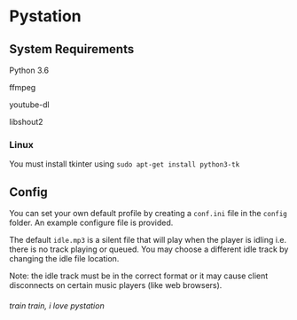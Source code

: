 # Pystation

## System Requirements

Python 3.6

ffmpeg

youtube-dl

libshout2

### Linux

You must install tkinter using `sudo apt-get install python3-tk`

## Config
You can set your own default profile by creating a `conf.ini` file in the `config` folder. An example configure file is 
provided.

The default `idle.mp3` is a silent file that will play when the player is idling i.e. there is no track playing or 
queued. You may choose a different idle track by changing the idle file location.

Note: the idle track must be in the correct format or it may cause client disconnects on certain music players (like 
web browsers).

###### train train, i love pystation